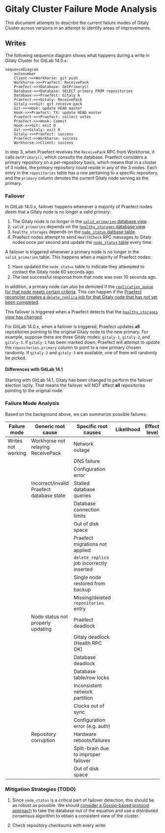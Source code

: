 # Gitaly Cluster Failure Mode Analysis

This document attempts to describe the current failure modes of Gitaly
Cluster across versions in an attempt to identify areas of improvements.

## Writes

The following sequence diagram shows what happens during a write in
Gitaly Cluster for GitLab 14.0.x:

```mermaid
sequenceDiagram
    autonumber
    Client->>+Workhorse: git push
    Workhorse->>+Praefect: ReceivePack
    Praefect->>+Database: GetPrimary()
    Database->>+Database: SELECT primary FROM repositories
    Database->>+Praefect: Gitaly A
    Praefect->>+Gitaly: ReceivePack
    Gitaly->>+Git: git receive-pack
    Git->>+Hook: update HEAD master
    Hook->>+Praefect: TX: update HEAD master
    Praefect->>+Praefect: collect votes
    Praefect->>+Hook: Commit
    Hook->>+Git: exit 0
    Git->>+Gitaly: exit 0
    Gitaly->>+Praefect: success
    Praefect->>Workhorse: success
    Workhorse->>Client: success
```

In step 3, when Praefect reveives the `ReceivePack` RPC from Workhorse,
it calls `GetPrimary()`, which consults the database. Praefect considers
a primary repository on a per-repository basis, which means that in a
cluster of 3 nodes, the primary repository could reside in any of the 3
nodes. Each entry in the `repositories` table has a row pertaining to a
specific repository, and the `primary` column denotes the current Gitaly
node serving as the primary.

### Failover

In GitLab 14.0.x, failover happens whenever a majority of Praefect nodes
deem that a Gitaly node is no longer a valid primary:

1. The Gitaly node is no longer in the [`valid_primaries` database view](https://gitlab.com/gitlab-org/gitaly/blob/d0083f4c828772537e6891cae4fe0df1f6b255f4/internal/praefect/datastore/migrations/20210525143540_healthy_storages_view.go#L9-20).
1. `valid_primaries` depends on the [`healthy_storages` database view](https://gitlab.com/gitlab-org/gitaly/blob/d0083f4c828772537e6891cae4fe0df1f6b255f4/internal/praefect/datastore/migrations/20210525143540_healthy_storages_view.go#L9-21).
2. `healthy_storages` depends on the [`node_status` datbase table](https://gitlab.com/gitlab-org/gitaly/blob/d0083f4c828772537e6891cae4fe0df1f6b255f4/internal/praefect/datastore/migrations/20210525143540_healthy_storages_view.go#L11).
3. Praefect nodes attempt to send `HealthCheck` RPC messages to Gitaly nodes once per second and update the  [`node_status` table](https://gitlab.com/gitlab-org/gitaly/blob/098c6dcdbde9824385d61b6cc56c2e10724a104b/internal/praefect/nodes/health_manager.go#L144-154) every time.

A failover is triggered whenever a primary node is no longer in the
`valid_primaries` table. This happens when a majority of Praefect nodes:

1. Have updated the `node_status` table to indicate they attempted to
contact the Gitaly node 60 seconds ago.
2. The last successful response from that node was over 10 seconds ago.

In addition, a primary node can also be demoted if the [`replication_queue` for that
node meets certain criteria](https://gitlab.com/gitlab-org/gitaly/blob/371310f8236046666f75710ef02b016011b87deb/internal/praefect/datastore/migrations/20210525173505_valid_primaries_view.go#L22-32).
This can happen if the [Praefect reconciler creates a `delete_replica` job for
that Gitaly node that has not yet been completed](https://gitlab.com/gitlab-org/gitaly/blob/12e0bf3ac80b72bef07a5733a70c270f70771859/internal/praefect/reconciler/reconciler.go#L95-107).

This failover is triggered when a Praefect detects that the
[`healthy_storages` view has changed](https://gitlab.com/gitlab-org/gitaly/blob/098c6dcdbde9824385d61b6cc56c2e10724a104b/internal/praefect/nodes/health_manager.go#L164-189).

For GitLab 14.0.x, when a failover is triggered, Praefect updates **all** repositories
pointing to the original Gitaly node to the new primary. For example,
suppose there are three Gitaly nodes: `gitaly-1`, `gitaly-2`, and
`gitaly-3`. if `gitaly-1` has been marked down, Praefect will attempt to
update the `repositories.primary` column to point to a new primary
chosen randomly. If `gitaly-2` and `gitaly-3` are available, one of them
will randomly be picked.

#### Differences with GitLab 14.1

Starting with GitLab 14.1, Gitaly has been changed to perform the
failover election lazily. That means the failover will NOT affect
**all** repositories pointing to the original node.

### Failure Mode Analysis

Based on the background above, we can summarize possible failures:

| Failure mode       | Generic root cause                        | Specific root causes                      | Likelihood | Effect level |
|--------------------|-------------------------------------------|-------------------------------------------|------------|--------------|
| Writes not working | Workhorse not relaying ReceivePack        | Network outage                            |            |              |
|                    |                                           | DNS failure                               |            |              |
|                    |                                           | Configuration error                       |            |              |
|                    | Incorrect/invalid Praefect database state | Stalled database queries                  |            |              |
|                    |                                           | Database connection limits                |            |              |
|                    |                                           | Out of disk space                         |            |              |
|                    |                                           | Praefect migrations not applied           |            |              |
|                    |                                           | `delete_replica` job incorrectly inserted |            |              |
|                    |                                           | Single node restored from backup          |            |              |
|                    |                                           | Missing/deleted `repositories` entry      |            |              |
|                    | Node status not properly updating         | Praefect deadlock                         |            |              |
|                    |                                           | Gitaly deadlock (Health RPC OK)           |            |              |
|                    |                                           | Database deadlock                         |            |              |
|                    |                                           | Database table/row locks                  |            |              |
|                    |                                           | Inconsistent network partition            |            |              |
|                    |                                           | Clocks out of sync                        |            |              |
|                    |                                           | Configuration error (e.g. auth)           |            |              |
|                    | Repository corruption                     | Hardware reboots/failures                 |            |              |
|                    |                                           | Split-brain due to improper failover      |            |              |
|                    |                                           | Out of disk space                         |            |              |

### Mitigation Strategies (TODO)

1. Since `node_status` is a critical part of failover detection, this should be as robust as possible.
We should [consider a Gossip-based protocol approach](https://gitlab.com/gitlab-org/gitaly/-/issues/3807) to take
the database out of the equation and use a distributed consensus algorithm to obtain a consistent view of the cluster.

1. Check repository checksums with every write.

